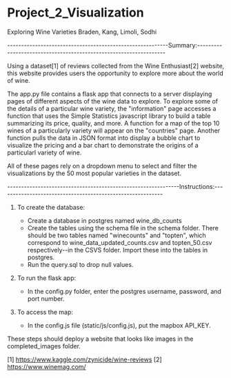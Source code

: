 # Project_2_Visualization
Exploring Wine Varieties
Braden, Kang, Limoli, Sodhi

----------------------------------------------------------Summary:------------------------------------------------------------------

Using a dataset[1] of reviews collected from the Wine Enthusiast[2] website, this website provides users the opportunity to explore more about the world of wine.

The app.py file contains a flask app that connects to a server displaying pages of different aspects of the wine data to explore. 
To explore some of the details of a particular wine variety, the "information" page accesses a function that uses the Simple Statistics javascript library to build a table summarizing its price, quality, and more.
A function for a map of the top 10 wines of a particularly variety will appear on the "countries" page.
Another function pulls the data in JSON format into display a bubble chart to visualize the pricing and a bar chart to demonstrate the origins of a particularl variety of wine. 

All of these pages rely on a dropdown menu to select and filter the visualizations by the 50 most popular varieties in the dataset. 

--------------------------------------------------------------Instructions:-----------------------------------------------------------
1) To create the database: 
    - Create a database in postgres named wine_db_counts
    - Create the tables using the schema file in the schema folder. There should be two tables named "winecounts" and "topten", which correspond to     wine_data_updated_counts.csv and topten_50.csv respectively--in the CSVS folder. Import these into the tables in postgres.
    - Run the query.sql to drop null values. 
    
2) To run the flask app:
    - In the config.py folder, enter the postgres username, password, and port number. 

3) To access the map:
   - In the config.js file (static/js/config.js), put the mapbox API_KEY. 

These steps should deploy a website that looks like images in the completed_images folder. 

[1] https://www.kaggle.com/zynicide/wine-reviews
[2] https://www.winemag.com/
